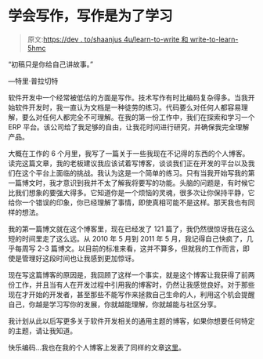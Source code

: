 # 学会写作，写作是为了学习

> 原文:[https://dev . to/shaanjus 4u/learn-to-write 和 write-to-learn-5hmc](https://dev.to/shaanjus4u/learn-to-write-and-write-to-learn-5hmc)

“初稿只是你给自己讲故事。”

―特里·普拉切特

软件开发中一个经常被低估的方面是写作。技术写作有时比编码复杂得多。当我开始软件开发时，我一直认为文档是一种徒劳的练习。代码要么对任何人都容易理解，要么对任何人都完全不可理解。在我的第一份工作中，我们在探索和学习一个 ERP 平台。该公司给了我足够的自由，让我花时间进行研究，并确保我完全理解产品。

大概在工作的 6 个月里，我写了一篇关于一些我现在不记得的东西的个人博客。读完这篇文章，我的老板建议我应该试着写博客，谈谈我们正在开发的平台以及我们在这个平台上面临的挑战。我认为这是一个简单的练习。只有当我开始写我的第一篇博文时，我才意识到我并不太了解我将要写的功能。头脑的问题是，有时候它比我们想象的要强大得多。它知道你是一个烦恼的灵魂，很多次让你保持平静，它给你一个错误的印象，你已经理解了事情，即使真相可能不是这样。那天我也有同样的想法。

我的第一篇博文就在这个博客里，现在已经发了 121 篇了，我仍然很惊讶我在这么短的时间里走了这么远。从 2010 年 5 月到 2011 年 5 月，我记得自己快疯了，几乎每周写 2-3 篇博文。以目前的标准来看，这并不算多，但就我的工作而言，即使是管理好这段时间也让我感到更加惊讶。

现在写这篇博客的原因是，我回顾了这样一个事实，就是这个博客让我获得了前两份工作，并且当有人在开发过程中引用我的博客时，仍然让我感觉良好。对于那些现在才开始的开发者，甚至那些不能写作来拯救自己生命的人，利用这个机会提醒自己，你越是学习写你的发展，你就越能理解，你就越能与社区分享。

我计划从此以后写更多关于软件开发相关的通用主题的博客，如果你想要任何特定的主题，请让我知道。

快乐编码...我也在我的个人博客上发表了同样的文章[这里](https://shaanob.blogspot.com/2019/05/learn-to-write-and-write-to-learn.html)。